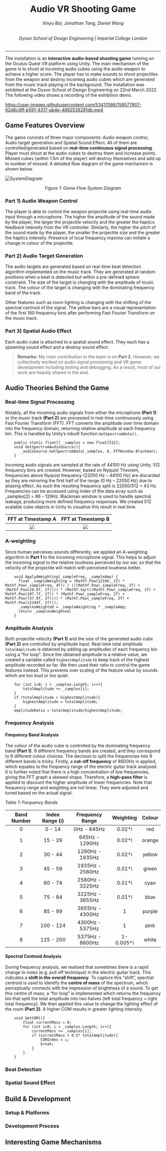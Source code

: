 <h1 align="center">
  Audio VR Shooting Game
</h1>
<h6 align="center"> 
  Xinyu Bai, Jonathan Tang, Daniel Wang
</h6>
<h6 align="center"> 
  Dyson School of Design Engineering | Imperial College London
</h6>

***

The installation is an **interactive audio-based shooting game** running on the Oculus Quest VR platform using Unity. The main mechanism of the game is to shoot at incoming audio cubes using the audio weapon to achieve a higher score. The player has to make sounds to shoot projectiles from the weapon and destroy incoming audio cubes which are generated from the music track playing in the background. The installation was exhibited at the Dyson School of Design Engineering on 22nd March 2022. The following video shows a recording of the exhibition demo.

https://user-images.githubusercontent.com/53417086/159577907-92d8c4ff-b591-4317-ab4e-4892538281db.mp4

## Game Features Overview
The game consists of three major components: Audio weapon control, Audio target generation and Spatial Sound Effect. All of them are controlled/generated based on **real-time continuous signal processing**. Player must shoot at the audio cubes to destroy them and increase points. Missed cubes (within 1.5m of the player) will destroy themselves and add up to number of missed. A detailed flow diagram of the game mechanism is shown below.

![SystemDiagram](https://user-images.githubusercontent.com/53417086/159578853-41d1c046-01ff-4962-963f-0a73cdd8b531.svg)
<p align = "center"><em>Figure 1: Game Flow System Diagram</em></p>

### Part 1) Audio Weapon Control
The player is able to control the weapon projectile using real-time audio input through a microphone. The higher the amplitude of the sound made by the player, the larger the projectile velocity and the greater the haptics feedback intensity from the VR controller. Similarly, the higher the pitch of the sound made by the player, the smaller the projectile size and the greater the haptics intensity. Presence of local frequency maxima can initiate a change in colour of the projectile.

### Part 2) Audio Target Generation
The audio targets are generated based on real-time beat detection algorithm implemented on the music track. They are generated at random positions when a beat is detected but within a pre-defined sphere constraint. The size of the target is changing with the amplitude of music track. The colour of the target is changing with the dominating frequency band of the track.

Other features such as room lighting is changing with the shifting of the spectral centroid of the signal. The yellow bars are a visual representation of the first 160 frequency bins after performing Fast Fourier Transform on the music track.

### Part 3) Spatial Audio Effect
Each audio cube is attached to a spatial sound effect. They each has a spawning sound effect and a destroy sound effect. 

> **Remarks:** My main contribution to the team is on **Part 2**. However, we collectively worked on audio signal processing and VR game development including testing and debugging. As a result, most of our work are heavily shared in the end.

## Audio Theories Behind the Game

### Real-time Signal Processing
Notably, all the incoming audio signals from either the microphone **(Part 1)** or the music track **(Part 2)** are processed in real-time continuously using Fast Fourier Transform (FFT). FFT converts the amplitude over time domain into the frequency domain, returning relative amplitude at each frequency bin. This is handled by Unity’s inbuilt function `GetSpectrumData()`. 

        public static float[] _samples = new float[512];
        void GetSpectrumAudioSource(){
           _audioSource.GetSpectrumData(_samples, 0, FFTWindow.Blackman);
        }
     
Incoming audio signals are sampled at the rate of 44100 Hz using Unity. 512 frequency bins are created. However, based on Nyquist Theorem, frequencies above Nyquist frequency (22050 Hz – 44100 Hz) are discarded as they are mirroring the first half of the range (0 Hz – 22050 Hz) due to aliasing effect. As such the resulting frequency split is 22050/512 = 43 Hz. Frequencies can be accessed using index of the data array such as _samples[2] = 86 – 129Hz. Blackman window is used to handle spectral leakage, producing more defined frequency responses. We created 512 scalable cube objects in Unity to visualise this result in real time.

FFT at Timestamp A             |  FFT at Timestamp B
:-------------------------:|:-------------------------:
![](https://user-images.githubusercontent.com/53417086/159595350-4aa00e42-f6a2-49fd-8da2-5a0fbafabcf4.png)  |  ![](https://user-images.githubusercontent.com/53417086/159595516-44ea83db-b703-4540-843a-f6daef30b2c5.png)

### A-weighting
Since human perceives sounds differently, we applied an A-weighting algorithm in **Part 1** to the incoming microphone signal. This helps to adjust the incoming signal to the relative loudness perceived by our ear, so that the velocity of the projectile will match with perceived loudness better.
   
        void ApplyAWeighting(_sampleFreq, _sampleAmp) {
          float _sampleWeighting = (Mathf.Pow(12194, 2f) * Mathf.Pow(_sampleFreq, 4f)) / (((Mathf.Pow(_sampleFreq, 2f) + (Mathf.Pow(20.6f, 2f)))) * (Mathf.Sqrt((Mathf.Pow(_sampleFreq, 2f) + Mathf.Pow(107.7f, 2f)) * (Mathf.Pow(_sampleFreq, 2f) + Mathf.Pow(737.9f, 2f)))) * (Mathf.Pow(_sampleFreq, 2f) + Mathf.Pow(12194f, 2f)));
          _samplesWeighted = _sampleWeighting * _sampleAmp;
          return _samplesWeighted;
        }
        
### Amplitude Analysis
Both projectile velocity **(Part 1)** and the size of the generated audio cube **(Part 2)** are controlled by amplitude input. Real-time total amplitude `totalAmplitude` is obtained by adding up amplitudes of each frequency bin using a “for loop”. Since the obtained amplitude is a relative value, we created a variable called `highestAmplitude` to keep track of the highest amplitude recorded so far. We then used their ratio to control the game features instead. This prevents over scaling of the feature value by sounds which are too loud or too quiet.

        for (int i=0; i < _samples.Length; i++){
            totalAmplitude += _samples[i];
        }
        if (totalAmplitude > highestAmplitude){
            highestAmplitude = totalAmplitude;
        }
        amplitudeRatio = totalAmplitude/highestAmplitude;


### Frequency Analysis
#### Frequency Band Analysis
The colour of the audio cube is controlled by the dominating frequency band **(Part 1)**. 9 different frequency bands are created, and they correspond to 9 different colour choices. The decision to split the frequencies into 9 different bands is tricky. Firstly, a **cut-off frequency** of 8600Hz is applied, which equates to the frequency range of the electric guitar track analysed. It is further noted that there is a high concentration of low frequencies, giving the FFT graph a skewed shape. Therefore, a **high-pass filter** is applied to discount the higher amplitude of lower frequencies. Note that frequency range and weighting are not linear. They were adjusted and tuned based on the actual signal.

<em>Table 1: Frequency Bands</em>

Band Number | Index Range (i)            |Frequency Range            | Weighting| Colour
:-------------------------:|:-------------------------:|:-------------------------:|:-------------------------:|:-------------------------:
0|0 - 14 | 0Hz - 645Hz | 0.02*i | red
1|15 - 29 | 645Hz - 1290Hz | 0.02*i | orange
2|30 - 44 | 1290Hz - 1935Hz | 0.02*i | yellow
3| 45 - 59 | 1935Hz - 2580Hz | 0.01*i | green
4|60 - 74 | 2580Hz - 3225Hz | 0.01*i | cyan
5|75 - 84 | 3225Hz - 3655Hz | 0.01*i | blue
6|85 - 99 | 3655Hz - 4300Hz | 1 | purple
7|100 - 124 | 4300Hz - 5375Hz | 1 | pink
8|125 - 200 | 5375Hz - 8600Hz | 1-0.005*i | white

#### Spectral Centroid Analysis
During frequency analysis, we realised that sometimes there is a rapid change in notes (e.g.  pull off technique) in the electric guitar track. This indicates a **shift in the overall frequency**. To capture this “shift”, spectral centroid is used to identify the **centre of mass** of the spectrum, which perceptually connects with the impression of brightness of a sound. To get this centre of mass, a “for loop” is implemented which returns the frequency bin that split the total amplitude into two halves (left total frequency = right total frequency). We then applied this value to change the lighting effect of the room **(Part 2)**. A higher COM results in greater lighting intensity.

        void GetCOM(){
            float currentMass = 0;
            for (int i=0; i < _samples.Length; i++){
                currentMass += _samples[i];
                if (currentMass > 0.5* totalAmplitude){
                    COMIndex = i;
                    break;
                }
            }       
        }

### Beat Detection

        
### Spatial Sound Effect

## Build & Development
### Setup & Platforms
### Development Process

## Interesting Game Mechanisms


